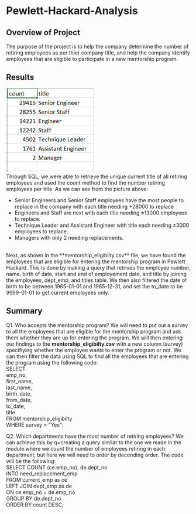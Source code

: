 # Pewlett-Hackard-Analysis

## Overview of Project
The purpose of the project is to help the company determine the number of retiring employees as per thier company title, and help the company identify employees that are eligible to participate in a new mentorship program. 

## Results
![retiring_titles](/Data/retiring_titles.PNG)
</br>
Through SQL, we were able to retrieve the unique current title of all retiring employees and used the count method to find the number retiring employees per title. 
As we can see from the picture above: 
- Senior Engineers and Senior Staff employees have the most people to replace in the company with each title needing +28000 to replace
- Engineers and Staff are next with each title needing ±13000 employees to replace.
- Technique Leader and Assistant Engineer with title each needing ±3000 employees to replace.
- Managers with only 2 needing replacements.
</br>
Next, as shown in the **mentorship_eligibilty.csv** file, we have found the employees that are eligible for entering the mentorship program in Pewlett Hackard. This is done by making a query that retrives the employee number, name, birth of date, start and end of employement date, and title by joining the employees, dept_emp, and titles table. We then also filtered the date of birth to be between 1965-01-01 and 1965-12-31, and set the to_date to be 9999-01-01 to get current employees only. 

## Summary
Q1. Who accepts the mentorship program?
We will need to put out a survey to all the employees that are eligible for the mentorship program and ask them whether they are up for entering the program. We will then entering our findings to the **mentorship_eligibilty.csv** with a new column (survey) specifiying whether the employee wants to enter the program or not. We can then filter the data using SQL to find all the employees that are entering the program using the following code:
</br>
SELECT
</br>
  emp_no,
  </br>
	first_name,
	</br>
	last_name,
	</br>
	birth_date,
	</br>
	from_date,
	</br>
	to_date,
	</br>
	title
	</br>
 FROM mentorship_eligibilty
 </br>
 WHERE survey = "Yes";
 </br>
 
 Q2. Which departments have the most number of retiring employees?
 We can achieve this by q=creating a query similar to the one we made in the module where we count the number of employees retiring in each department, but here we will need to order by decending order. The code will be the following:
 </br>
SELECT COUNT (ce.emp_no), de.dept_no
</br>
INTO need_replacement_emp
</br>
FROM current_emp as ce
</br>
LEFT JOIN dept_emp as de
</br>
ON ce.emp_no = de.emp_no
</br>
GROUP BY de.dept_no
</br>
ORDER BY count DESC;
